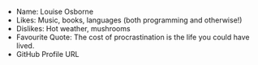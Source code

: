 - Name: Louise Osborne
- Likes: Music, books, languages (both programming and otherwise!)
- Dislikes: Hot weather, mushrooms
- Favourite Quote: The cost of procrastination is the life you could have lived.
- GitHub Profile URL
